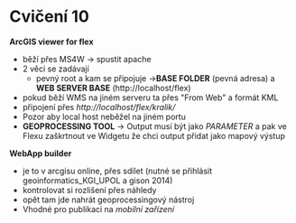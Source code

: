 Cvičení 10
=== 

**ArcGIS viewer for flex**

- běží přes MS4W -> spustit apache
- 2 věci se zadávají
  - pevný root a kam se připojuje ->**BASE FOLDER** (pevná adresa) a **WEB SERVER BASE** (http://localhost/flex) 
- pokud běží WMS na jiném serveru ta přes "From Web" a formát KML
- připojení přes *http://localhost/flex/kralik/*
- Pozor aby local host neběžel na jiném portu
- **GEOPROCESSING TOOL** -> Output musí být jako *PARAMETER* a pak ve Flexu zaškrtnout ve Widgetu že chci output přidat jako mapový výstup 

**WebApp builder** 

- je to v arcgisu online, přes sdílet (nutné se přihlásit geoinformatics_KGI_UPOL a gison 2014) 
- kontrolovat si rozlišení přes náhledy
- opět tam jde nahrát geoprocessingový nástroj
- Vhodné pro publikaci na *mobilní zařízení*
